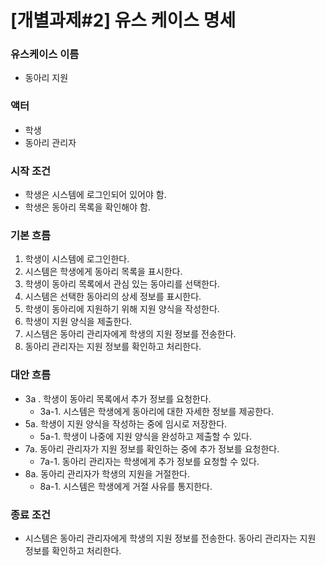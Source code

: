 # [개별과제#2] 유스 케이스 명세  

### 유스케이스 이름
* 동아리 지원

### 액터 
* 학생
* 동아리 관리자

### 시작 조건
* 학생은 시스템에 로그인되어 있어야 함.
* 학생은 동아리 목록을 확인해야 함.

### 기본 흐름
1. 학생이 시스템에 로그인한다.
2. 시스템은 학생에게 동아리 목록을 표시한다.
3. 학생이 동아리 목록에서 관심 있는 동아리를 선택한다.
4. 시스템은 선택한 동아리의 상세 정보를 표시한다.
5. 학생이 동아리에 지원하기 위해 지원 양식을 작성한다.
6. 학생이 지원 양식을 제출한다.
7. 시스템은 동아리 관리자에게 학생의 지원 정보를 전송한다.
8. 동아리 관리자는 지원 정보를 확인하고 처리한다.

### 대안 흐름
* 3a  . 학생이 동아리 목록에서 추가 정보를 요청한다.
  * 3a-1. 시스템은 학생에게 동아리에 대한 자세한 정보를 제공한다.
* 5a. 학생이 지원 양식을 작성하는 중에 임시로 저장한다.
  * 5a-1. 학생이 나중에 지원 양식을 완성하고 제출할 수 있다.
* 7a. 동아리 관리자가 지원 정보를 확인하는 중에 추가 정보를 요청한다.
  * 7a-1. 동아리 관리자는 학생에게 추가 정보를 요청할 수 있다.
* 8a. 동아리 관리자가 학생의 지원을 거절한다.
  * 8a-1. 시스템은 학생에게 거절 사유를 통지한다.

### 종료 조건
* 시스템은 동아리 관리자에게 학생의 지원 정보를 전송한다.
동아리 관리자는 지원 정보를 확인하고 처리한다.
